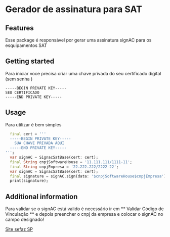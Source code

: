 

# Gerador de assinatura para SAT

## Features

Esse package é responsável por gerar uma assinatura signAC para os esquipamentos SAT
## Getting started


Para iniciar voce precisa criar uma chave privada do seu certificado digital (sem senha )

```key
-----BEGIN PRIVATE KEY-----
SEU CERTIFICADO
-----END PRIVATE KEY-----
```


## Usage

Para utilizar é bem simples

```dart
  final cert = '''
  -----BEGIN PRIVATE KEY-----
    SUA CHAVE PRIVADA AQUI
  -----END PRIVATE KEY-----
''';
  var signAC = SignacSatBase(cert: cert);
  final String cnpjSoftwareHouse = '11.111.111/1111-11';
  final String cnpjEmpresa = '22.222.222/2222-22';
  var signAC = SignacSatBase(cert: cert);
  final signature = signAC.sign(data: '$cnpjSoftwareHouse$cnpjEmpresa');
  print(signature);
```

## Additional information

Para validar se o signAC está valido é necessário ir em  ** Validar Código de Vinculação ** e depois preencher o cnpj da empresa e colocar o signAC no campo designado!

[Site sefaz SP](https://satsp.fazenda.sp.gov.br/COMSAT/Private/ValidarCodigoVinculacao/ValidarCodigoVinculacao.aspx)